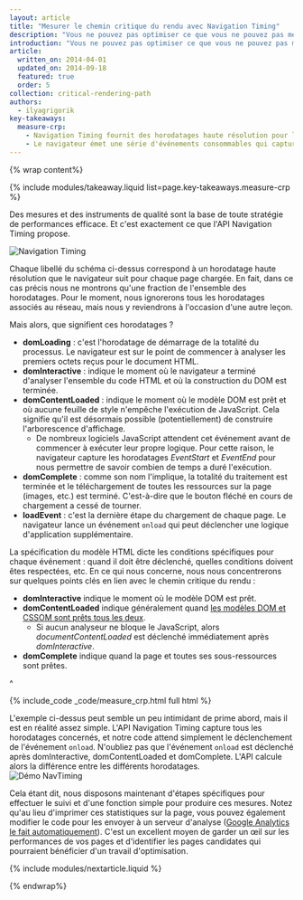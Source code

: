 ```yaml
---
layout: article
title: "Mesurer le chemin critique du rendu avec Navigation Timing"
description: "Vous ne pouvez pas optimiser ce que vous ne pouvez pas mesurer. Heureusement, l'API Navigation Timing offre tous les outils nécessaires pour mesurer chaque étape du chemin critique du rendu."
introduction: "Vous ne pouvez pas optimiser ce que vous ne pouvez pas mesurer. Heureusement, l'API Navigation Timing offre tous les outils nécessaires pour mesurer chaque étape du chemin critique du rendu."
article:
  written_on: 2014-04-01
  updated_on: 2014-09-18
  featured: true
  order: 5
collection: critical-rendering-path
authors:
  - ilyagrigorik
key-takeaways:
  measure-crp:
    - Navigation Timing fournit des horodatages haute résolution pour la mesure du chemin critique du rendu.
    - Le navigateur émet une série d'événements consommables qui capturent les différentes étapes du chemin critique du rendu.
---
```

{% wrap content%}

<style>
  img, video, object {
    max-width: 100%;
  }

  img.center {
    display: block;
    margin-left: auto;
    margin-right: auto;
  }
</style>

{% include modules/takeaway.liquid list=page.key-takeaways.measure-crp %}

Des mesures et des instruments de qualité sont la base de toute stratégie de performances efficace. Et c'est exactement ce que l'API Navigation Timing propose.

<img src="images/dom-navtiming.png" class="center" alt="Navigation Timing">

Chaque libellé du schéma ci-dessus correspond à un horodatage haute résolution que le navigateur suit pour chaque page chargée. En fait, dans ce cas précis nous ne montrons qu'une fraction de l'ensemble des horodatages. Pour le moment, nous ignorerons tous les horodatages associés au réseau, mais nous y reviendrons à l'occasion d'une autre leçon.

Mais alors, que signifient ces horodatages ?

* **domLoading** : c'est l'horodatage de démarrage de la totalité du processus. Le navigateur est sur le point de commencer à analyser les premiers octets reçus pour le document
 HTML.
* **domInteractive** : indique le moment où le navigateur a terminé d'analyser l'ensemble du code HTML et où la construction du DOM est terminée.
* **domContentLoaded** : indique le moment où le modèle DOM est prêt et où aucune feuille de style n'empêche l'exécution de JavaScript. Cela signifie qu'il est désormais possible (potentiellement) de construire l'arborescence d'affichage.
    * De nombreux logiciels JavaScript attendent cet événement avant de commencer à exécuter leur propre logique. Pour cette raison, le navigateur capture les horodatages _EventStart_ et _EventEnd_ pour nous permettre de savoir combien de temps a duré l'exécution.
* **domComplete** : comme son nom l'implique, la totalité du traitement est terminée et le téléchargement de toutes les ressources sur la page (images, etc.) est terminé. C'est-à-dire que le bouton fléché en cours de chargement a cessé de tourner.
* **loadEvent** : c'est la dernière étape du chargement de chaque page. Le navigateur lance un événement `onload` qui peut déclencher une logique d'application supplémentaire.

La spécification du modèle HTML dicte les conditions spécifiques pour chaque événement : quand il doit être déclenché, quelles conditions doivent êtes respectées, etc. En ce qui nous concerne, nous nous concentrerons sur quelques points clés en lien avec le chemin critique du rendu :

* **domInteractive** indique le moment où le modèle DOM est prêt.
* **domContentLoaded** indique généralement quand [les modèles DOM et CSSOM sont prêts tous les deux](http://calendar.perfplanet.com/2012/deciphering-the-critical-rendering-path/).
    * Si aucun analyseur ne bloque le JavaScript, alors _documentContentLoaded_ est déclenché immédiatement après _domInteractive_.
* **domComplete** indique quand la page et toutes ses sous-ressources sont prêtes.

^

{% include_code _code/measure_crp.html full html %}

L'exemple ci-dessus peut semble un peu intimidant de prime abord, mais il est en réalité assez simple. L'API Navigation Timing capture tous les horodatages concernés, et notre code attend simplement le déclenchement de l'événement `onload`. N'oubliez pas que l'événement `onload` est déclenché après domInteractive, domContentLoaded et domComplete. L'API calcule alors la différence entre les différents horodatages.
<img src="images/device-navtiming-small.png" class="center" alt="Démo NavTiming">

Cela étant dit, nous disposons maintenant d'étapes spécifiques pour effectuer le suivi et d'une fonction simple pour produire ces mesures. Notez qu'au lieu d'imprimer ces statistiques sur la page, vous pouvez également modifier le code pour les envoyer à un serveur d'analyse ([Google Analytics le fait automatiquement](https://support.google.com/analytics/answer/1205784?hl=fr)). C'est un excellent moyen de garder un œil sur les performances de vos pages et d'identifier les pages candidates qui pourraient bénéficier d'un travail d'optimisation.

{% include modules/nextarticle.liquid %}

{% endwrap%}

